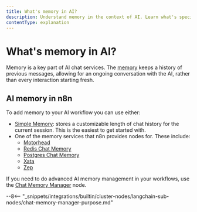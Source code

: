 ```yaml
---
title: What's memory in AI?
description: Understand memory in the context of AI. Learn what's special about memory in n8n.
contentType: explanation
---
```


# What's memory in AI?

Memory is a key part of AI chat services. The [memory](/glossary.md#ai-memory) keeps a history of previous messages, allowing for an ongoing conversation with the AI, rather than every interaction starting fresh.

## AI memory in n8n

To add memory to your AI workflow you can use either:

* [Simple Memory](/integrations/builtin/cluster-nodes/sub-nodes/n8n-nodes-langchain.memorybufferwindow/index.md): stores a customizable length of chat history for the current session. This is the easiest to get started with.
* One of the memory services that n8n provides nodes for. These include:
	* [Motorhead](/integrations/builtin/cluster-nodes/sub-nodes/n8n-nodes-langchain.memorymotorhead.md)
	* [Redis Chat Memory](/integrations/builtin/cluster-nodes/sub-nodes/n8n-nodes-langchain.memoryredischat.md)
	* [Postgres Chat Memory](/integrations/builtin/cluster-nodes/sub-nodes/n8n-nodes-langchain.memorypostgreschat.md) 
	* [Xata](/integrations/builtin/cluster-nodes/sub-nodes/n8n-nodes-langchain.memoryxata.md)
	* [Zep](/integrations/builtin/cluster-nodes/sub-nodes/n8n-nodes-langchain.memoryzep.md)

If you need to do advanced AI memory management in your workflows, use the [Chat Memory Manager](/integrations/builtin/cluster-nodes/sub-nodes/n8n-nodes-langchain.memorymanager.md) node. 

--8<-- "_snippets/integrations/builtin/cluster-nodes/langchain-sub-nodes/chat-memory-manager-purpose.md"
